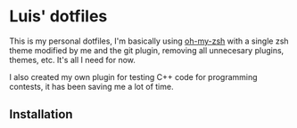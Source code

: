 # Luis' dotfiles

This is my personal dotfiles, I'm basically using [oh-my-zsh](https://github.com/robbyrussell/oh-my-zsh) with a single zsh theme modified by me and the git plugin, removing all unnecesary plugins, themes, etc. 
It's all I need for now.

I also created my own plugin for testing C++ code for programming contests, it has been saving me a lot of time.

## Installation
